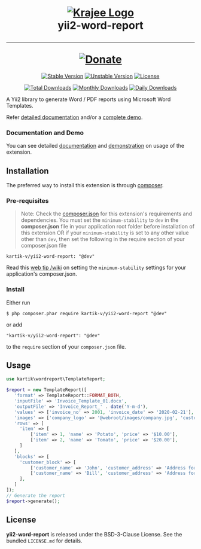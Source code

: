 <h1 align="center">
    <a href="http://demos.krajee.com" title="Krajee Demos" target="_blank">
        <img src="http://kartik-v.github.io/bootstrap-fileinput-samples/samples/krajee-logo-b.png" alt="Krajee Logo"/>
    </a>
    <br>
    yii2-word-report
    <hr>
    <a href="https://www.paypal.com/cgi-bin/webscr?cmd=_s-xclick&hosted_button_id=DTP3NZQ6G2AYU"
       title="Donate via Paypal" target="_blank">
        <img src="http://kartik-v.github.io/bootstrap-fileinput-samples/samples/donate.png" alt="Donate"/>
    </a>
</h1>

<div align="center">

[![Stable Version](https://poser.pugx.org/kartik-v/yii2-word-report/v/stable)](https://packagist.org/packages/kartik-v/yii2-word-report)
[![Unstable Version](https://poser.pugx.org/kartik-v/yii2-word-report/v/unstable)](https://packagist.org/packages/kartik-v/yii2-word-report)
[![License](https://poser.pugx.org/kartik-v/yii2-word-report/license)](https://packagist.org/packages/kartik-v/yii2-word-report)

[![Total Downloads](https://poser.pugx.org/kartik-v/yii2-word-report/downloads)](https://packagist.org/packages/kartik-v/yii2-word-report)
[![Monthly Downloads](https://poser.pugx.org/kartik-v/yii2-word-report/d/monthly)](https://packagist.org/packages/kartik-v/yii2-word-report)
[![Daily Downloads](https://poser.pugx.org/kartik-v/yii2-word-report/d/daily)](https://packagist.org/packages/kartik-v/yii2-word-report)

</div>

A Yii2 library to generate Word / PDF reports using Microsoft Word Templates. 

Refer [detailed documentation](http://demos.krajee.com/word-report) and/or a [complete demo](http://demos.krajee.com/word-report-demo). 

### Documentation and Demo
You can see detailed [documentation](http://demos.krajee.com/word-report) and [demonstration](http://demos.krajee.com/word-report-demo) on usage of the extension.

## Installation

The preferred way to install this extension is through [composer](http://getcomposer.org/download/).

### Pre-requisites
> Note: Check the [composer.json](https://github.com/kartik-v/yii2-dropdown-x/blob/master/composer.json) for this extension's requirements and dependencies. 
You must set the `minimum-stability` to `dev` in the **composer.json** file in your application root folder before installation of this extension OR
if your `minimum-stability` is set to any other value other than `dev`, then set the following in the require section of your composer.json file

```
kartik-v/yii2-word-report: "@dev"
```

Read this [web tip /wiki](http://webtips.krajee.com/setting-composer-minimum-stability-application/) on setting the `minimum-stability` settings for your application's composer.json.

### Install

Either run

```
$ php composer.phar require kartik-v/yii2-word-report "@dev"
```

or add

```
"kartik-v/yii2-word-report": "@dev"
```

to the ```require``` section of your `composer.json` file.

## Usage
```php
use kartik\wordreport\TemplateReport;

$report = new TemplateReport([
   'format' => TemplateReport::FORMAT_BOTH,
   'inputFile' => 'Invoice_Template_01.docx',
   'outputFile' => 'Invoice_Report_' . date('Y-m-d'),
   'values' => ['invoice_no' => 2001, 'invoice_date' => '2020-02-21'],
   'images' => ['company_logo' => '@webroot/images/company.jpg', 'customer_logo' => '@webroot/images/company.jpg'],
   'rows' => [
     'item' => [
         ['item' => 1, 'name' => 'Potato', 'price' => '$10.00'],
         ['item' => 2, 'name' => 'Tomato', 'price' => '$20.00'],
     ]
   ],
   'blocks' => [
     'customer_block' => [
         ['customer_name' => 'John', 'customer_address' => 'Address for John'],
         ['customer_name' => 'Bill', 'customer_address' => 'Address for Bill'],
     ],
   ]
]);
// Generate the report
$report->generate();
```

## License

**yii2-word-report** is released under the BSD-3-Clause License. See the bundled `LICENSE.md` for details.